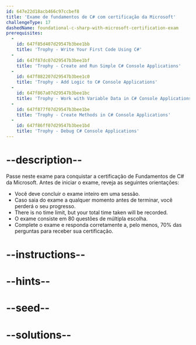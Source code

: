 ```yaml
---
id: 647e22d18acb466c97ccbef8
title: 'Exame de fundamentos de C# com certificação da Microsoft'
challengeType: 17
dashedName: foundational-c-sharp-with-microsoft-certification-exam
prerequisites:
  - 
    id: 647f85d407d29547b3bee1bb
    title: 'Trophy - Write Your First Code Using C#'
  - 
    id: 647f87dc07d29547b3bee1bf
    title: 'Trophy - Create and Run Simple C# Console Applications'
  - 
    id: 647f882207d29547b3bee1c0
    title: 'Trophy - Add Logic to C# Console Applications'
  - 
    id: 647f867a07d29547b3bee1bc
    title: 'Trophy - Work with Variable Data in C# Console Applications'
  - 
    id: 647f877f07d29547b3bee1be
    title: 'Trophy - Create Methods in C# Console Applications'
  - 
    id: 647f86ff07d29547b3bee1bd
    title: 'Trophy - Debug C# Console Applications'
---
```


# --description--

Passe neste exame para conquistar a certificação de Fundamentos de C# da Microsoft. Antes de iniciar o exame, reveja as seguintes orientações:

- Você deve concluir o exame inteiro em uma sessão.
- Caso saia do exame a qualquer momento antes de terminar, você perderá o seu progresso.
- There is no time limit, but your total time taken will be recorded.
- O exame consiste em 80 questões de múltipla escolha.
- Complete o exame e responda corretamente a, pelo menos, 70% das perguntas para receber sua certificação.

# --instructions--

# --hints--

# --seed--

# --solutions--
